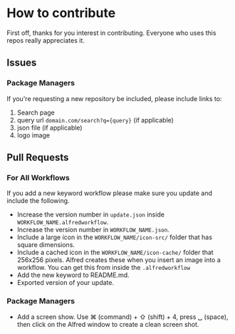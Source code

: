 # How to contribute
First off, thanks for you interest in contributing. Everyone who uses this repos really appreciates it.

## Issues
### Package Managers
If you're requesting a new repository be included, please include links to:

1. Search page
2. query url `domain.com/search?q={query}` (if applicable)
3. json file (if applicable)
4. logo image

## Pull Requests
### For All Workflows
If you add a new keyword workflow please make sure you update and include the following.

- Increase the version number in `update.json` inside `WORKFLOW_NAME.alfredworkflow`.
- Increase the version number in `WORKFLOW_NAME.json`.
- Include a large icon in the `WORKFLOW_NAME/icon-src/` folder that has square dimensions.
- Include a cached icon in the `WORKFLOW_NAME/icon-cache/` folder that 256x256 pixels. Alfred creates these when you insert an image into a workflow. You can get this from inside the `.alfredworkflow`
- Add the new keyword to README.md.
- Exported version of your update.

### Package Managers
- Add a screen show. Use ⌘ (command) + ⇧ (shift) + 4, press ␣ (space), then click on the Alfred window to create a clean screen shot.

